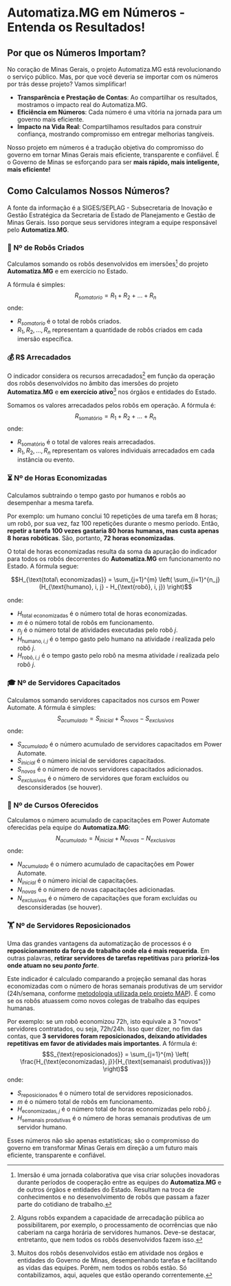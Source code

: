 # Automatiza.MG em Números - Entenda os Resultados!

## Por que os Números Importam?

No coração de Minas Gerais, o projeto Automatiza.MG está revolucionando o serviço público. Mas, por que você deveria se importar com os números por trás desse projeto? Vamos simplificar!

- **Transparência e Prestação de Contas**: Ao compartilhar os resultados, mostramos o impacto real do Automatiza.MG.
- **Eficiência em Números**: Cada número é uma vitória na jornada para um governo mais eficiente.
- **Impacto na Vida Real**: Compartilhamos resultados para construir confiança, mostrando compromisso em entregar melhorias tangíveis.

Nosso projeto em números é a tradução objetiva do compromisso do governo em tornar Minas Gerais mais eficiente, transparente e confiável. É o Governo de Minas se esforçando para ser **mais rápido, mais inteligente, mais eficiente!**

## Como Calculamos Nossos Números?

A fonte da informação é a SIGES/SEPLAG - Subsecretaria de Inovação e Gestão Estratégica da Secretaria de Estado de Planejamento e Gestão de Minas Gerais. Isso porque seus servidores integram a equipe responsável pelo **Automatiza.MG**.

### 🤖 Nº de Robôs Criados

Calculamos somando os robôs desenvolvidos em imersões[^1] do projeto **Automatiza.MG** e em exercício no Estado.

A fórmula é simples:
$$R_{somatorio} = R_1 + R_2 + \ldots + R_n$$
onde:
- $R_{somatorio}$ é o total de robôs criados.
- $R_1, R_2, \ldots, R_n$ representam a quantidade de robôs criados em cada imersão específica.

[^1]: Imersão é uma jornada colaborativa que visa criar soluções inovadoras durante períodos de cooperação entre as equipes do **Automatiza.MG** e de outros órgãos e entidades do Estado. Resultam na troca de conhecimentos e no desenvolvimento de robôs que passam a fazer parte do cotidiano de trabalho.

### 💰 R$ Arrecadados

O indicador considera os recursos arrecadados[^2] em função da operação dos robôs desenvolvidos no âmbito das imersões do projeto **Automatiza.MG** e **em exercício ativo**[^3] nos órgãos e entidades do Estado.

Somamos os valores arrecadados pelos robôs em operação. A fórmula é: $$R_{\text{somatório}} = R_1 + R_2 + \ldots + R_n$$
onde:
- $R_{\text{somatório}}$ é o total de valores reais arrecadados.
- $R_1, R_2, \ldots, R_n$ representam os valores individuais arrecadados em cada instância ou evento.

[^2]: Alguns robôs expandem a capacidade de arrecadação pública ao possibilitarem, por exemplo, o processamento de ocorrências que não caberiam na carga horária de servidores humanos. Deve-se destacar, entretanto, que nem todos os robôs desenvolvidos fazem isso.
[^3]: Muitos dos robôs desenvolvidos estão em atividade nos órgãos e entidades do Governo de Minas, desempenhando tarefas e facilitando as vidas das equipes. Porém, nem todos os robôs estão. Só contabilizamos, aqui, aqueles que estão operando correntemente.

### ⏳ Nº de Horas Economizadas

Calculamos subtraindo o tempo gasto por humanos e robôs ao desempenhar a mesma tarefa.

Por exemplo: um humano conclui 10 repetições de uma tarefa em 8 horas; um robô, por sua vez, faz 100 repetições durante o mesmo período. Então, **repetir a tarefa 100 vezes gastaria 80 horas humanas, mas custa apenas 8 horas robóticas**. São, portanto, **72 horas economizadas**.

O total de horas economizadas resulta da soma da apuração do indicador para todos os robôs decorrentes do **Automatiza.MG** em funcionamento no Estado. A fórmula segue:

$$H_{\text{total\ economizadas}} = \sum_{j=1}^{m} \left( \sum_{i=1}^{n_j} (H_{\text{humano}, i, j} - H_{\text{robô}, i, j}) \right)$$

onde:
- $H_{\text{total\ economizadas}}$ é o número total de horas economizadas.
- $m$ é o número total de robôs em funcionamento.
- $n_j$ é o número total de atividades executadas pelo robô $j$.
- $H_{\text{humano}, i, j}$ é o tempo gasto pelo humano na atividade $i$ realizada pelo robô $j$.
- $H_{\text{robô}, i, j}$ é o tempo gasto pelo robô na mesma atividade $i$ realizada pelo robô $j$.

### 🎓 Nº de Servidores Capacitados

Calculamos somando servidores capacitados nos cursos em Power Automate. A fórmula é simples: $$S_{acumulado} = S_{inicial} + S_{novos} - S_{exclusivos}$$
onde:
- $S_{acumulado}$ é o número acumulado de servidores capacitados em Power Automate.
- $S_{inicial}$ é o número inicial de servidores capacitados.
- $S_{novos}$ é o número de novos servidores capacitados adicionados.
- $S_{exclusivos}$ é o número de servidores que foram excluídos ou desconsiderados (se houver).

### 🎒 Nº de Cursos Oferecidos

Calculamos o número acumulado de capacitações em Power Automate oferecidas pela equipe do **Automatiza.MG**: $$N_{acumulado} = N_{inicial} + N_{novas} - N_{exclusivas}$$
onde:
- $N_{acumulado}$ é o número acumulado de capacitações em Power Automate.
- $N_{inicial}$ é o número inicial de capacitações.
- $N_{novas}$ é o número de novas capacitações adicionadas.
- $N_{exclusivas}$ é o número de capacitações que foram excluídas ou desconsideradas (se houver).

### 🏋️ Nº de Servidores Reposicionados

Uma das grandes vantagens da automatização de processos é o **reposicionamento da força de trabalho onde ela é mais requerida**. Em outras palavras, **retirar servidores de tarefas repetitivas** para **priorizá-los onde atuam no seu *ponto forte***.

Este indicador é calculado comparando a projeção semanal das horas economizadas com o número de horas semanais produtivas de um servidor (24h/semana, conforme [metodologia utilizada pelo projeto MAP](https://www.mg.gov.br/system/files/media/planejamento/documento_detalhado/2023/gestao-de-pessoas/gestao-da-forca-de-trabalho/guia-map-2022.pdf "https://www.mg.gov.br/system/files/media/planejamento/documento_detalhado/2023/gestao-de-pessoas/gestao-da-forca-de-trabalho/guia-map-2022.pdf")). É como se os robôs atuassem como novos colegas de trabalho das equipes humanas.

Por exemplo: se um robô economizou 72h, isto equivale a 3 "novos" servidores contratados, ou seja, 72h/24h. Isso quer dizer, no fim das contas, que **3 servidores foram reposicionados, deixando atividades repetitivas em favor de atividades mais importantes**. A fórmula é:
$$S_{\text{reposicionados}} = \sum_{j=1}^{m} \left( \frac{H_{\text{economizadas}, j}}{H_{\text{semanais\ produtivas}}} \right)$$
onde:
- $S_{\text{reposicionados}}$ é o número total de servidores reposicionados.
- $m$ é o número total de robôs em funcionamento.
- $H_{\text{economizadas}, j}$ é o número total de horas economizadas pelo robô $j$.
- $H_{\text{semanais\ produtivas}}$ é o número de horas semanais produtivas de um servidor humano.

Esses números não são apenas estatísticas; são o compromisso do governo em transformar Minas Gerais em direção a um futuro mais eficiente, transparente e confiável.

